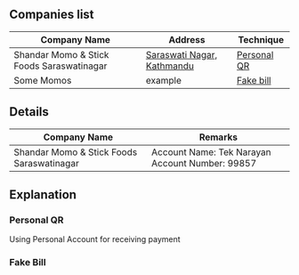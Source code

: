 
## Companies list

|Company Name|Address|Technique|  
|---|---|---|
|Shandar Momo & Stick Foods Saraswatinagar|[Saraswati Nagar, Kathmandu](https://maps.app.goo.gl/biwBZQDzkkh6sVX46?g_st=ic)| [Personal QR](#personal-qr) |
|Some Momos|example| [Fake bill](#fake-bill)|


## Details

|Company Name|Remarks|
|---|---|
|Shandar Momo & Stick Foods Saraswatinagar| Account Name: Tek Narayan Account Number: 99857|



## Explanation

### Personal QR
Using Personal Account for receiving payment

### Fake Bill
